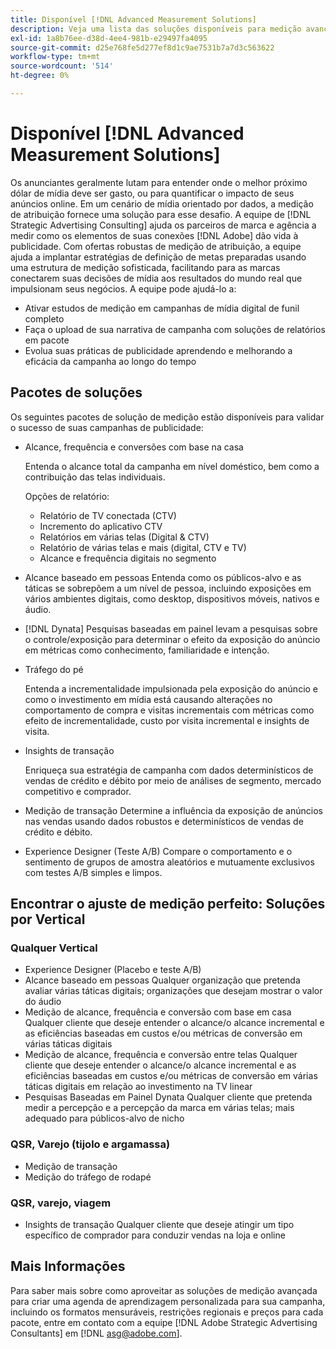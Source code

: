 ```yaml
---
title: Disponível [!DNL Advanced Measurement Solutions]
description: Veja uma lista das soluções disponíveis para medição avançada.
exl-id: 1a8b76ee-d38d-4ee4-981b-e29497fa4095
source-git-commit: d25e768fe5d277ef8d1c9ae7531b7a7d3c563622
workflow-type: tm+mt
source-wordcount: '514'
ht-degree: 0%

---
```


# Disponível [!DNL Advanced Measurement Solutions]

Os anunciantes geralmente lutam para entender onde o melhor próximo dólar de mídia deve ser gasto, ou para quantificar o impacto de seus anúncios online. Em um cenário de mídia orientado por dados, a medição de atribuição fornece uma solução para esse desafio. A equipe de [!DNL Strategic Advertising Consulting] ajuda os parceiros de marca e agência a medir como os elementos de suas conexões [!DNL Adobe] dão vida à publicidade. Com ofertas robustas de medição de atribuição, a equipe ajuda a implantar estratégias de definição de metas preparadas usando uma estrutura de medição sofisticada, facilitando para as marcas conectarem suas decisões de mídia aos resultados do mundo real que impulsionam seus negócios. A equipe pode ajudá-lo a:

* Ativar estudos de medição em campanhas de mídia digital de funil completo
* Faça o upload de sua narrativa de campanha com soluções de relatórios em pacote
* Evolua suas práticas de publicidade aprendendo e melhorando a eficácia da campanha ao longo do tempo

## Pacotes de soluções

Os seguintes pacotes de solução de medição estão disponíveis para validar o sucesso de suas campanhas de publicidade:

* Alcance, frequência e conversões com base na casa

   Entenda o alcance total da campanha em nível doméstico, bem como a contribuição das telas individuais.

   Opções de relatório:
   * Relatório de TV conectada (CTV)
   * Incremento do aplicativo CTV
   * Relatórios em várias telas (Digital &amp; CTV)
   * Relatório de várias telas e mais (digital, CTV e TV)
   * Alcance e frequência digitais no segmento

* Alcance baseado em pessoas
Entenda como os públicos-alvo e as táticas se sobrepõem a um nível de pessoa, incluindo exposições em vários ambientes digitais, como desktop, dispositivos móveis, nativos e áudio.

* [!DNL Dynata] Pesquisas baseadas em painel levam a pesquisas sobre o controle/exposição para determinar o efeito da exposição do anúncio em métricas como conhecimento, familiaridade e intenção.

* Tráfego do pé

   Entenda a incrementalidade impulsionada pela exposição do anúncio e como o investimento em mídia está causando alterações no comportamento de compra e visitas incrementais com métricas como efeito de incrementalidade, custo por visita incremental e insights de visita.

* Insights de transação

   Enriqueça sua estratégia de campanha com dados determinísticos de vendas de crédito e débito por meio de análises de segmento, mercado competitivo e comprador.

* Medição de transação
Determine a influência da exposição de anúncios nas vendas usando dados robustos e determinísticos de vendas de crédito e débito.

* Experience Designer (Teste A/B)
Compare o comportamento e o sentimento de grupos de amostra aleatórios e mutuamente exclusivos com testes A/B simples e limpos.

## Encontrar o ajuste de medição perfeito: Soluções por Vertical

### Qualquer Vertical

* Experience Designer (Placebo e teste A/B)
* Alcance baseado em pessoas
Qualquer organização que pretenda avaliar várias táticas digitais; organizações que desejam mostrar o valor do áudio
* Medição de alcance, frequência e conversão com base em casa
Qualquer cliente que deseje entender o alcance/o alcance incremental e as eficiências baseadas em custos e/ou métricas de conversão em várias táticas digitais
* Medição de alcance, frequência e conversão entre telas
Qualquer cliente que deseje entender o alcance/o alcance incremental e as eficiências baseadas em custos e/ou métricas de conversão em várias táticas digitais em relação ao investimento na TV linear
* Pesquisas Baseadas em Painel Dynata
Qualquer cliente que pretenda medir a percepção e a percepção da marca em várias telas; mais adequado para públicos-alvo de nicho

### QSR, Varejo (tijolo e argamassa)

* Medição de transação
* Medição do tráfego de rodapé

### QSR, varejo, viagem

* Insights de transação
Qualquer cliente que deseje atingir um tipo específico de comprador para conduzir vendas na loja e online

## Mais Informações

Para saber mais sobre como aproveitar as soluções de medição avançada para criar uma agenda de aprendizagem personalizada para sua campanha, incluindo os formatos mensuráveis, restrições regionais e preços para cada pacote, entre em contato com a equipe [!DNL Adobe Strategic Advertising Consultants] em [!DNL asg@adobe.com].

